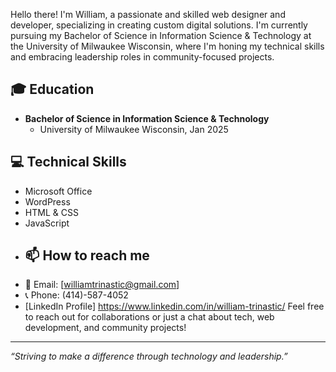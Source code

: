 Hello there! I'm William, a passionate and skilled web designer and developer, specializing in creating custom digital solutions. I'm currently pursuing my Bachelor of Science in Information Science & Technology at the University of Milwaukee Wisconsin, where I'm honing my technical skills and embracing leadership roles in community-focused projects.
## 🎓 Education
- **Bachelor of Science in Information Science & Technology**
  - University of Milwaukee Wisconsin, Jan 2025
## 💻 Technical Skills
- Microsoft Office
- WordPress
- HTML & CSS
- JavaScript
- ## 📫 How to reach me
- 📧 Email: [williamtrinastic@gmail.com]
- 📞 Phone: (414)-587-4052
- [LinkedIn Profile] https://www.linkedin.com/in/william-trinastic/
Feel free to reach out for collaborations or just a chat about tech, web development, and community projects!

---
*“Striving to make a difference through technology and leadership.”*
